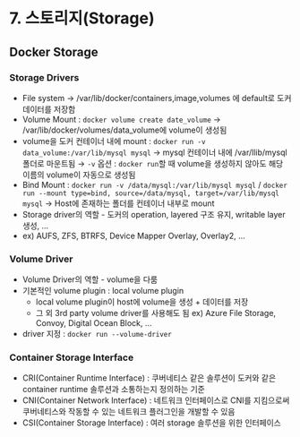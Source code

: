 # 7. 스토리지(Storage)

## Docker Storage

### Storage Drivers

+ File system → /var/lib/docker/containers,image,volumes 에 default로 도커 데이터를 저장함
+ Volume Mount : `docker volume create date_volume` → /var/lib/docker/volumes/data_volume에 volume이 생성됨
+ volume을 도커 컨테이너 내에 mount : `docker run -v data_volume:/var/lib/mysql mysql` → mysql 컨테이너 내에 /var/llib/mysql 폴더로 마운트됨 → `-v` 옵션 :  `docker run`할 때 volume을 생성하지 않아도 해당 이름의 volume이 자동으로 생성됨
+ Bind Mount : `docker run -v /data/mysql:/var/lib/mysql mysql` / `docker run --mount type=bind, source=/data/mysql, target=/var/lib/mysql mysql` → Host에 존재하는 폴더를 컨테이너 내부로 mount
+ Storage driver의 역할 - 도커의 operation, layered 구조 유지, writable layer 생성, ...
+ ex) AUFS, ZFS, BTRFS, Device Mapper Overlay, Overlay2, ...

### Volume Driver

+ Volume Driver의 역할 - volume을 다룸
+ 기본적인 volume plugin : local volume plugin
  + local volume plugin이 host에 volume을 생성 + 데이터를 저장
  + 그 외 3rd party volume driver를 사용해도 됨 ex) Azure File Storage, Convoy, Digital Ocean Block, ...
+ driver 지정 : `docker run --volume-driver`

### Container Storage Interface

+ CRI(Container Runtime Interface) : 쿠버네티스 같은 솔루션이 도커와 같은 container runtime 솔루션과 소통하는지 정의하는 기준
+ CNI(Container Network Interface) : 네트워크 인터페이스로 CNI를 지킴으로써 쿠버네티스와 작동할 수 있는 네트워크 플러그인을 개발할 수 있음
+ CSI(Container Storage Interface) : 여러 storage 솔루션을 위한 인터페이스

<br/><br/>
